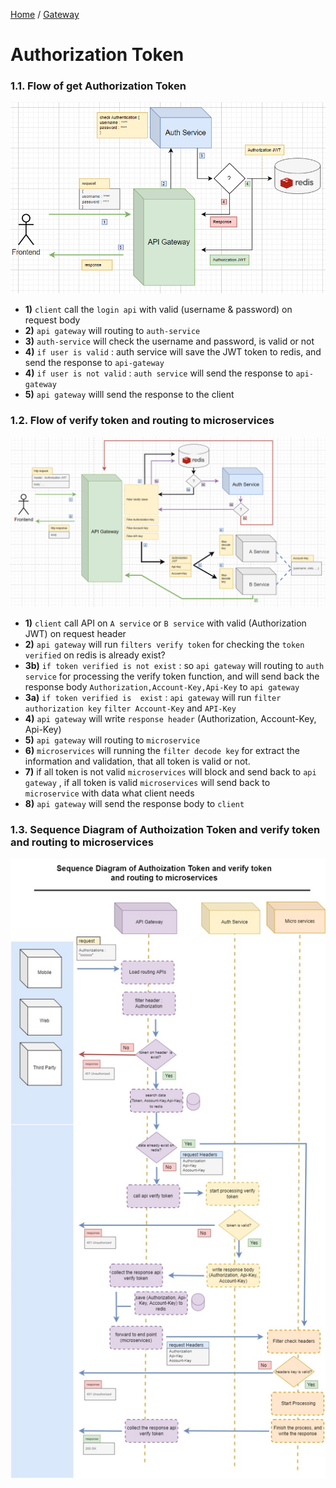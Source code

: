 [Home](https://github.com/springboot-microservices-project/) /
[Gateway](https://github.com/springboot-microservices-project/.github/blob/main/profile/page/gateway-service/readme.md)

# Authorization Token

### 1.1. Flow of get Authorization Token 
![alt text](https://github.com/springboot-microservices-project/.github/blob/main/profile/page/gateway-service/image/gateway-login-get-token-flow.png?raw=false)

- **1)** `client` call the `login api` with valid (username & password) on request body
- **2)** `api gateway` will routing to `auth-service`
- **3)** `auth-service` will check the username and password, is valid or not
- **4)** `if user is valid` : auth service will save the JWT token to redis, and send the response to `api-gateway`
- **4)** `if user is not valid` : `auth service` will send the response to `api-gateway`
-  **5)** `api gateway` willl send the response to the client


### 1.2. Flow of verify token and routing to microservices

![alt text](https://github.com/springboot-microservices-project/.github/blob/main/profile/page/gateway-service/image/gateway-verify-token-and-authorize-flow.png?raw=false)


- **1)** `client` call API on `A service` or `B service` with valid (Authorization JWT) on request header
- **2)** `api gateway` will run `filters verify token` for checking the `token verified` on redis is already exist?
- **3b)** `if token verified is not exist` : so `api gateway` will routing to  `auth service` for processing the verify token function, and will send back the response body `Authorization,Account-Key,Api-Key` to `api gateway`
- **3a)** `if token verified is  exist` : `api gateway` will run  `filter authorization key` `filter Account-Key` and `API-Key`
- **4)** `api gateway` will write `response header` (Authorization, Account-Key, Api-Key)
- **5)** `api gateway` will routing to `microservice` 
- **6)** `microservices` will running the `filter decode key` for extract the information and validation, that all token is valid or not.
- **7)** if all token is not valid `microservices` will block and send back to `api gateway` , if all token is valid `microservices` will send back to `microservice` with data what client needs
- **8)** `api gateway` will send the response body to `client`

### 1.3. Sequence Diagram of Authoization Token and verify token and routing to microservices
![alt text](https://github.com/springboot-microservices-project/.github/blob/main/profile/page/gateway-service/image/gateway-token-squence.jpg?raw=true)
